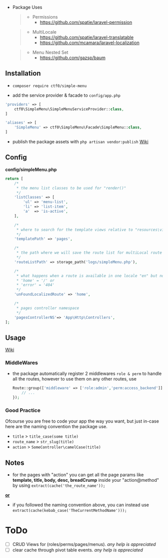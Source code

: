 - Package Uses
    > - Permissions
    >   - https://github.com/spatie/laravel-permission

    > - MultiLocale
    >   - https://github.com/spatie/laravel-translatable
    >   - https://github.com/mcamara/laravel-localization

    > - Menu Nested Set
    >   - https://github.com/gazsp/baum

## Installation

- `composer require ctf0/simple-menu`

- add the service provider & facade to `config/app.php`
```php
'providers' => [
    ctf0\SimpleMenu\SimpleMenuServiceProvider::class,
]

'aliases' => [
    'SimpleMenu' => ctf0\SimpleMenu\Facade\SimpleMenu::class,
]
```

- publish the package assets with `php artisan vendor:publish` [Wiki](https://github.com/ctf0/simple-menu/wiki/Publish)

## Config
**config/simpleMenu.php**
```php
return [
    /*
     * the menu list classes to be used for "render()"
     */
    'listClasses' => [
        'ul' => 'menu-list',
        'li' => 'list-item',
        'a'  => 'is-active',
    ],

    /*
     * where to search for the template views relative to "resources\views" folder
     */
    'templatePath' => 'pages',

    /*
     * the path where we will save the route list for multiLocal route resolving
     */
    'routeListPath' => storage_path('logs/simpleMenu.php'),

    /*
     * what happens when a route is available in one locale "en" but not in another "fr", add either
     * 'home' = '/' or
     * 'error' = '404'
     */
    'unFoundLocalizedRoute' => 'home',

    /*
     * pages controller namespace
     */
    'pagesControllerNS'=> 'App\Http\Controllers',
];
```

## Usage
[Wiki](https://github.com/ctf0/simple-menu/wiki/Usage)

### MiddleWares
- the package automatically register 2 middlewares `role & perm` to handle all the routes, however to use them on any other routes, use
    ```php
    Route::group(['middleware' => ['role:admin','perm:access_backend']], function () {
        // ...
    });
    ```

### Good Practice
Ofcourse you are free to code your app the way you want, but just in-case here are the naming convention the package use.

- `title`       > `title_case(some title)`
- `route_name`  > `str_slug(title)`
- `action`      > `SomeController\camelCase(title)`

## Notes
- for the pages with "action" you can get all the page params like **template, title, body, desc, breadCrump** inside your "action@method" by using `extract(cache('the_route_name'));`

<u>**or**</u>
- if you followed the naming convention above, you can instead use `extract(cache(kebab_case('TheCurrentMethodName')));`

# ToDo

* [ ] CRUD Views for (roles/perms/pages/menus). *any help is appreciated*
* [ ] clear cache through pivot table events. *any help is appreciated*
